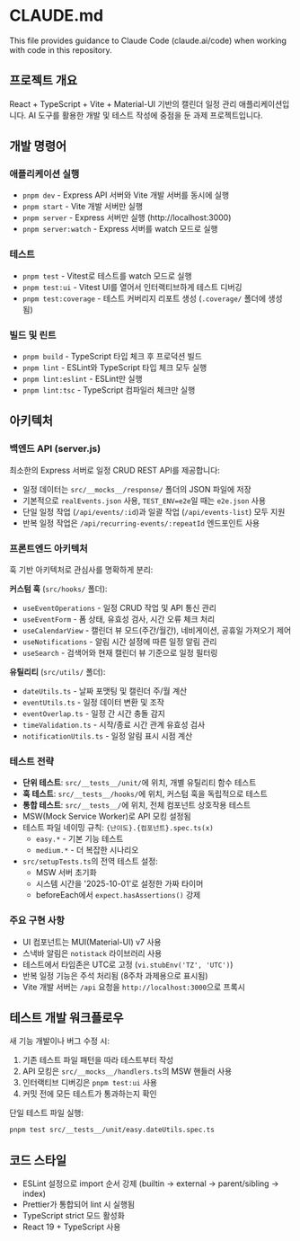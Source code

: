 # CLAUDE.md

This file provides guidance to Claude Code (claude.ai/code) when working with code in this repository.

## 프로젝트 개요

React + TypeScript + Vite + Material-UI 기반의 캘린더 일정 관리 애플리케이션입니다. AI 도구를 활용한 개발 및 테스트 작성에 중점을 둔 과제 프로젝트입니다.

## 개발 명령어

### 애플리케이션 실행
- `pnpm dev` - Express API 서버와 Vite 개발 서버를 동시에 실행
- `pnpm start` - Vite 개발 서버만 실행
- `pnpm server` - Express 서버만 실행 (http://localhost:3000)
- `pnpm server:watch` - Express 서버를 watch 모드로 실행

### 테스트
- `pnpm test` - Vitest로 테스트를 watch 모드로 실행
- `pnpm test:ui` - Vitest UI를 열어서 인터랙티브하게 테스트 디버깅
- `pnpm test:coverage` - 테스트 커버리지 리포트 생성 (`.coverage/` 폴더에 생성됨)

### 빌드 및 린트
- `pnpm build` - TypeScript 타입 체크 후 프로덕션 빌드
- `pnpm lint` - ESLint와 TypeScript 타입 체크 모두 실행
- `pnpm lint:eslint` - ESLint만 실행
- `pnpm lint:tsc` - TypeScript 컴파일러 체크만 실행

## 아키텍처

### 백엔드 API (server.js)
최소한의 Express 서버로 일정 CRUD REST API를 제공합니다:
- 일정 데이터는 `src/__mocks__/response/` 폴더의 JSON 파일에 저장
- 기본적으로 `realEvents.json` 사용, `TEST_ENV=e2e`일 때는 `e2e.json` 사용
- 단일 일정 작업 (`/api/events/:id`)과 일괄 작업 (`/api/events-list`) 모두 지원
- 반복 일정 작업은 `/api/recurring-events/:repeatId` 엔드포인트 사용

### 프론트엔드 아키텍처
훅 기반 아키텍처로 관심사를 명확하게 분리:

**커스텀 훅** (`src/hooks/` 폴더):
- `useEventOperations` - 일정 CRUD 작업 및 API 통신 관리
- `useEventForm` - 폼 상태, 유효성 검사, 시간 오류 체크 처리
- `useCalendarView` - 캘린더 뷰 모드(주간/월간), 네비게이션, 공휴일 가져오기 제어
- `useNotifications` - 알림 시간 설정에 따른 일정 알림 관리
- `useSearch` - 검색어와 현재 캘린더 뷰 기준으로 일정 필터링

**유틸리티** (`src/utils/` 폴더):
- `dateUtils.ts` - 날짜 포맷팅 및 캘린더 주/월 계산
- `eventUtils.ts` - 일정 데이터 변환 및 조작
- `eventOverlap.ts` - 일정 간 시간 충돌 감지
- `timeValidation.ts` - 시작/종료 시간 관계 유효성 검사
- `notificationUtils.ts` - 일정 알림 표시 시점 계산

### 테스트 전략
- **단위 테스트**: `src/__tests__/unit/`에 위치, 개별 유틸리티 함수 테스트
- **훅 테스트**: `src/__tests__/hooks/`에 위치, 커스텀 훅을 독립적으로 테스트
- **통합 테스트**: `src/__tests__/`에 위치, 전체 컴포넌트 상호작용 테스트
- MSW(Mock Service Worker)로 API 모킹 설정됨
- 테스트 파일 네이밍 규칙: `{난이도}.{컴포넌트}.spec.ts(x)`
  - `easy.*` - 기본 기능 테스트
  - `medium.*` - 더 복잡한 시나리오
- `src/setupTests.ts`의 전역 테스트 설정:
  - MSW 서버 초기화
  - 시스템 시간을 '2025-10-01'로 설정한 가짜 타이머
  - beforeEach에서 `expect.hasAssertions()` 강제

### 주요 구현 사항
- UI 컴포넌트는 MUI(Material-UI) v7 사용
- 스낵바 알림은 `notistack` 라이브러리 사용
- 테스트에서 타임존은 UTC로 고정 (`vi.stubEnv('TZ', 'UTC')`)
- 반복 일정 기능은 주석 처리됨 (8주차 과제용으로 표시됨)
- Vite 개발 서버는 `/api` 요청을 `http://localhost:3000`으로 프록시

## 테스트 개발 워크플로우

새 기능 개발이나 버그 수정 시:
1. 기존 테스트 파일 패턴을 따라 테스트부터 작성
2. API 모킹은 `src/__mocks__/handlers.ts`의 MSW 핸들러 사용
3. 인터랙티브 디버깅은 `pnpm test:ui` 사용
4. 커밋 전에 모든 테스트가 통과하는지 확인

단일 테스트 파일 실행:
```bash
pnpm test src/__tests__/unit/easy.dateUtils.spec.ts
```

## 코드 스타일
- ESLint 설정으로 import 순서 강제 (builtin → external → parent/sibling → index)
- Prettier가 통합되어 lint 시 실행됨
- TypeScript strict 모드 활성화
- React 19 + TypeScript 사용
